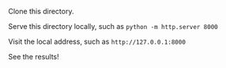 Clone this directory.

Serve this directory locally, such as `python -m http.server 8000`

Visit the local address, such as `http://127.0.0.1:8000`

See the results!
